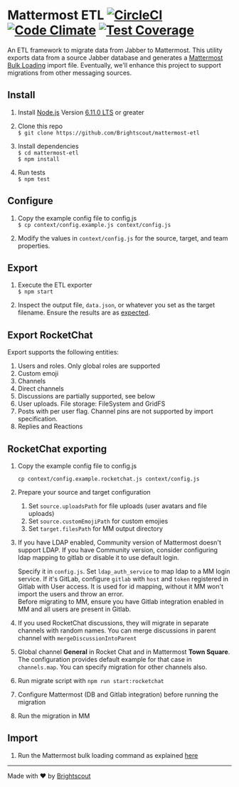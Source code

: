 # Mattermost ETL [![CircleCI](https://circleci.com/gh/Brightscout/mattermost-etl.svg?style=shield&circle-token=3e834193f471812ea72217332aa0f5ff36825afe)](https://circleci.com/gh/Brightscout/mattermost-etl) [![Code Climate](https://codeclimate.com/github/Brightscout/mattermost-etl/badges/gpa.svg)](https://codeclimate.com/github/Brightscout/mattermost-etl) [![Test Coverage](https://codeclimate.com/github/Brightscout/mattermost-etl/badges/coverage.svg)](https://codeclimate.com/github/Brightscout/mattermost-etl/coverage)

An ETL framework to migrate data from Jabber to Mattermost. This utility exports data from a source Jabber database and generates a [Mattermost Bulk Loading](https://docs.mattermost.com/deployment/bulk-loading.html) import file. Eventually, we'll enhance this project to support migrations from other messaging sources.  



## Install

1. Install [Node.js](https://nodejs.org/en/) Version [6.11.0 LTS](https://nodejs.org/en/download/) or greater

2. Clone this repo  
`$ git clone https://github.com/Brightscout/mattermost-etl`

3. Install dependencies  
`$ cd mattermost-etl`  
`$ npm install`

4. Run tests  
`$ npm test`

## Configure

1. Copy the example config file to config.js  
`$ cp context/config.example.js context/config.js`

2. Modify the values in `context/config.js` for the source, target, and team properties.

## Export

1. Execute the ETL exporter  
`$ npm start`

2. Inspect the output file, `data.json`, or whatever you set as the target filename. Ensure the results are as [expected](https://docs.mattermost.com/deployment/bulk-loading.html#data-format).

## Export RocketChat

Export supports the following entities:

1. Users and roles. Only global roles are supported
2. Custom emoji
3. Channels
4. Direct channels
5. Discussions are partially supported, see below
7. User uploads. File storage: FileSystem and GridFS
8. Posts with per user flag. Channel pins are not supported by import specification.
9. Replies and Reactions

## RocketChat exporting

1. Copy the example config file to config.js  
   ```
   cp context/config.example.rocketchat.js context/config.js
   ```

2. Prepare your source and target configuration

   1. Set `source.uploadsPath` for file uploads (user avatars and file uploads)
   2. Set `source.customEmojiPath` for custom emojies
   3. Set `target.filesPath` for MM output directory

3. If you have LDAP enabled, Community version of Mattermost doesn't support LDAP. 
   If you have Community version, consider configuring ldap mapping to gitlab or disable it to use default login.  
   
   Specify it in `config.js`. Set `ldap_auth_service` to map ldap to a MM login service. 
   If it's GitLab, configure `gitlab` with `host` and `token` registered in Gitlab with User access. 
   It is used for id mapping, without it MM won't import the users and throw an error.  
   Before migrating to MM, ensure you have Gitlab integration enabled in MM and all users are present in Gitlab.

4. If you used RocketChat discussions, they will migrate in separate channels with random names. 
   You can merge discussions in parent channel with `mergeDiscussionIntoParent`
5. Global channel **General** in Rocket Chat and in Mattermost **Town Square**. 
   The configuration provides default example for that case in `channels.map`. 
   You can specify migration for other channels also.
6. Run migrate script with `npm run start:rocketchat`
7. Configure Mattermost (DB and Gitlab integration) before running the migration
8. Run the migration in MM

## Import

1. Run the Mattermost bulk loading command as explained [here](https://docs.mattermost.com/deployment/bulk-loading.html#running-the-bulk-loading-command)  
---

Made with &#9829; by [Brightscout](http://www.brightscout.com)
